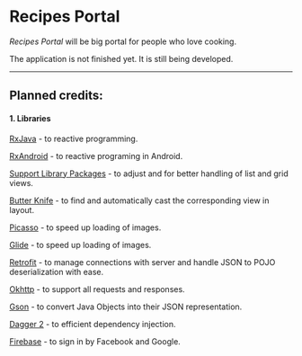 # Recipes Portal

*Recipes Portal* will be big portal for people who love cooking.

The application is not finished yet. It is still being developed.

---

## Planned credits:
#### 1. Libraries
[RxJava](https://github.com/ReactiveX/RxJava) - to reactive programming.

[RxAndroid](https://github.com/ReactiveX/RxAndroid) - to reactive programing in Android.

[Support Library Packages](https://developer.android.com/topic/libraries/support-library/packages "Support Library Packages") - to adjust and for better handling of list and grid views.

[Butter Knife](http://jakewharton.github.io/butterknife) - to find and automatically cast the corresponding view in layout.

[Picasso](http://square.github.io/picasso) - to speed up loading of images.

[Glide](https://github.com/bumptech/glide) - to speed up loading of images.

[Retrofit](https://square.github.io/retrofit) - to manage connections with server and handle JSON to POJO deserialization with ease.

[Okhttp](http://square.github.io/okhttp) - to support all requests and responses.

[Gson](https://github.com/google/gson) - to convert Java Objects into their JSON representation.

[Dagger 2](https://github.com/google/dagger) - to efficient dependency injection.

[Firebase](https://firebase.google.com) - to sign in by Facebook and Google.
